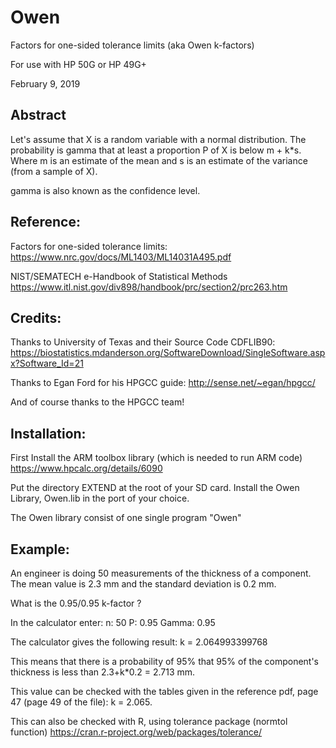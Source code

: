 # Owen
Factors for one-sided tolerance limits (aka Owen k-factors)

For use with HP 50G or HP 49G+

February 9, 2019

## Abstract
Let's assume that X is a random variable with a normal distribution.
The probability is gamma that at least a proportion P of X is below m + k*s.
Where m is an estimate of the mean and s is an estimate of the variance (from
a sample of X).

gamma is also known as the confidence level.

## Reference:
Factors for one-sided tolerance limits:
https://www.nrc.gov/docs/ML1403/ML14031A495.pdf

NIST/SEMATECH e-Handbook of Statistical Methods
https://www.itl.nist.gov/div898/handbook/prc/section2/prc263.htm

## Credits:
Thanks to University of Texas and their Source Code CDFLIB90:
https://biostatistics.mdanderson.org/SoftwareDownload/SingleSoftware.aspx?Software_Id=21

Thanks to Egan Ford for his HPGCC guide:
http://sense.net/~egan/hpgcc/

And of course thanks to the HPGCC team!


## Installation:
First Install the ARM toolbox library (which is needed to run ARM code)
https://www.hpcalc.org/details/6090

Put the directory EXTEND at the root of your SD card.
Install the Owen Library, Owen.lib in the port of your choice.

The Owen library consist of one single program "Owen"


## Example:
An engineer is doing 50 measurements of the thickness of a component. The mean value is 2.3 mm and the
standard deviation is 0.2 mm.

What is the 0.95/0.95 k-factor ?

In the calculator enter:
n: 50
P: 0.95
Gamma: 0.95

The calculator gives the following result:
k = 2.064993399768

This means that there is a probability of 95% that 95% of the component's
thickness is less than 2.3+k*0.2 = 2.713 mm.

This value can be checked with the tables given in the reference pdf, page 47
(page 49 of the file): k = 2.065.

This can also be checked with R, using tolerance package (normtol function)
https://cran.r-project.org/web/packages/tolerance/
